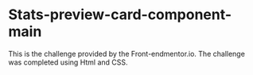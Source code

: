 # Stats-preview-card-component-main
This is the challenge provided by the Front-endmentor.io. The challenge was completed using Html and CSS.
